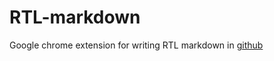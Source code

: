 # RTL-markdown
Google chrome extension for writing RTL markdown in [github](https://www.github.com)
